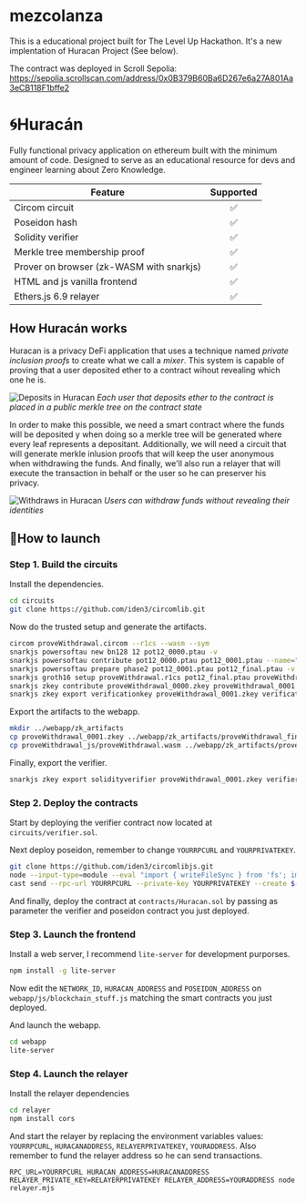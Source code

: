 # mezcolanza

This is a educational project built for The Level Up Hackathon. It's a new implentation of Huracan Project (See below).

The contract was deployed in Scroll Sepolia: https://sepolia.scrollscan.com/address/0x0B379B60Ba6D267e6a27A801Aa3eCB118F1bffe2



# 🌀Huracán

Fully functional privacy application on ethereum built with the minimum amount of code. Designed to serve as an educational resource for devs and engineer learning about Zero Knowledge.

| Feature | Supported |
|---------|:---------:|
| Circom circuit | ✅ |
| Poseidon hash | ✅ |
| Solidity verifier | ✅ |
| Merkle tree membership proof | ✅ |
| Prover on browser (zk-WASM with snarkjs) | ✅ |
| HTML and js vanilla frontend | ✅ |
| Ethers.js 6.9 relayer | ✅ |

## How Huracán works

Huracan is a privacy DeFi application that uses a technique named _private inclusion proofs_ to create what we call a _mixer_. This system is capable of proving that a user deposited ether to a contract wihout revealing which one he is.

![Deposits in Huracan](https://github.com/Turupawn/Huracan/assets/707484/75d03db3-76ab-49eb-8f60-6cdb9d6273a2)
_Each user that deposits ether to the contract is placed in a public merkle tree on the contract state_

In order to make this possible, we need a smart contract where the funds will be deposited y when doing so a merkle tree will be generated where every leaf represents a depositant. Additionally, we will need a circuit that will generate merkle inlusion proofs that will keep the user anonymous when withdrawing the funds. And finally, we'll also run a relayer that will execute the transaction in behalf or the user so he can preserver his privacy.

![Withdraws in Huracan](https://github.com/Turupawn/Huracan/assets/707484/b93a7347-5fa0-44eb-a987-6344a4cb7156)
_Users can withdraw funds without revealing their identities_

## 🚀How to launch

### Step 1. Build the circuits

Install the dependencies.

```bash
cd circuits
git clone https://github.com/iden3/circomlib.git
```

Now do the trusted setup and generate the artifacts.

```bash
circom proveWithdrawal.circom --r1cs --wasm --sym
snarkjs powersoftau new bn128 12 pot12_0000.ptau -v
snarkjs powersoftau contribute pot12_0000.ptau pot12_0001.ptau --name="First contribution" -v
snarkjs powersoftau prepare phase2 pot12_0001.ptau pot12_final.ptau -v
snarkjs groth16 setup proveWithdrawal.r1cs pot12_final.ptau proveWithdrawal_0000.zkey
snarkjs zkey contribute proveWithdrawal_0000.zkey proveWithdrawal_0001.zkey --name="1st Contributor Name" -v
snarkjs zkey export verificationkey proveWithdrawal_0001.zkey verification_key.json
```

Export the artifacts to the webapp.

```bash
mkdir ../webapp/zk_artifacts
cp proveWithdrawal_0001.zkey ../webapp/zk_artifacts/proveWithdrawal_final.zkey
cp proveWithdrawal_js/proveWithdrawal.wasm ../webapp/zk_artifacts/proveWithdrawal_final.zkey
```

Finally, export the verifier.

```bash
snarkjs zkey export solidityverifier proveWithdrawal_0001.zkey verifier.sol
```

### Step 2. Deploy the contracts

Start by deploying the verifier contract now located at `circuits/verifier.sol`.

Next deploy poseidon, remember to change `YOURRPCURL` and `YOURPRIVATEKEY`.
```bash
git clone https://github.com/iden3/circomlibjs.git
node --input-type=module --eval "import { writeFileSync } from 'fs'; import('./circomlibjs/src/poseidon_gencontract.js').then(({ createCode }) => { const output = createCode(2); writeFileSync('poseidonBytecode', output); })"
cast send --rpc-url YOURRPCURL --private-key YOURPRIVATEKEY --create $(cat bytecode)
```

And finally, deploy the contract at `contracts/Huracan.sol` by passing as parameter the verifier and poseidon contract you just deployed.

### Step 3. Launch the frontend

Install a web server, I recommend `lite-server` for development purporses.

```bash
npm install -g lite-server
```

Now edit the `NETWORK_ID`, `HURACAN_ADDRESS` and `POSEIDON_ADDRESS` on `webapp/js/blockchain_stuff.js` matching the smart contracts you just deployed.

And launch the webapp.

```bash
cd webapp
lite-server
```

### Step 4. Launch the relayer

Install the relayer dependencies
```bash
cd relayer
npm install cors
```

And start the relayer by replacing the environment variables values: `YOURRPCURL`, `HURACANADDRESS`, `RELAYERPRIVATEKEY`, `YOURADDRESS`. Also remember to fund the relayer address so he can send transactions.

```
RPC_URL=YOURRPCURL HURACAN_ADDRESS=HURACANADDRESS RELAYER_PRIVATE_KEY=RELAYERPRIVATEKEY RELAYER_ADDRESS=YOURADDRESS node relayer.mjs
```
